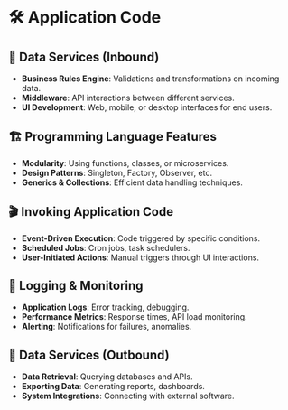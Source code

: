 
# 🛠️ Application Code  

## 🔄 Data Services (Inbound)  
- **Business Rules Engine**: Validations and transformations on incoming data.  
- **Middleware**: API interactions between different services.  
- **UI Development**: Web, mobile, or desktop interfaces for end users.  

## 🏗️ Programming Language Features  
- **Modularity**: Using functions, classes, or microservices.  
- **Design Patterns**: Singleton, Factory, Observer, etc.  
- **Generics & Collections**: Efficient data handling techniques.  

## 🎬 Invoking Application Code  
- **Event-Driven Execution**: Code triggered by specific conditions.  
- **Scheduled Jobs**: Cron jobs, task schedulers.  
- **User-Initiated Actions**: Manual triggers through UI interactions.  

## 📡 Logging & Monitoring  
- **Application Logs**: Error tracking, debugging.  
- **Performance Metrics**: Response times, API load monitoring.  
- **Alerting**: Notifications for failures, anomalies.  

## 🔄 Data Services (Outbound)  
- **Data Retrieval**: Querying databases and APIs.  
- **Exporting Data**: Generating reports, dashboards.  
- **System Integrations**: Connecting with external software.  
